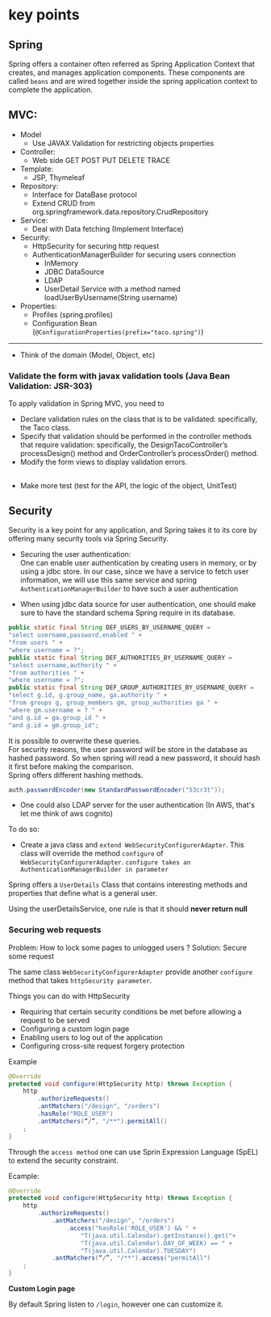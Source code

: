 # key points

## Spring

Spring offers a container often referred as Spring Application Context that creates, and manages application components.
These components are called `beans` and are wired together inside the spring application context to complete the application. 

## MVC:

- Model
    - Use JAVAX Validation for restricting objects properties
- Controller:
    - Web side GET POST PUT DELETE TRACE
- Template:
    - JSP, Thymeleaf
- Repository:
    - Interface for DataBase protocol
    - Extend CRUD from org.springframework.data.repository.CrudRepository
- Service:
    - Deal with Data fetching (Implement Interface)
- Security:
    - HttpSecurity for securing http request
    - AuthenticationManagerBuilder for securing users connection
        - InMemory
        - JDBC DataSource
        - LDAP
        - UserDetail Service with a method named loadUserByUsername(String username)
- Properties:
    - Profiles (spring.profiles)
    - Configuration Bean (`@ConfigurationProperties(prefix="taco.spring")`)
---

- Think of the domain (Model, Object, etc)
### Validate the form with javax validation tools (Java Bean Validation: JSR-303)
To apply validation in Spring MVC, you need to
- Declare validation rules on the class that is to be validated: specifically, the
Taco class.
- Specify that validation should be performed in the controller methods that
require validation: specifically, the DesignTacoController’s processDesign()
method and OrderController’s processOrder() method.
- Modify the form views to display validation errors.

## 
- Make more test (test for the API, the logic of the object, UnitTest)

## Security

Security is a key point for any application, and Spring takes it to its core by offering many security tools via Spring Security.

- Securing the user authentication:\
One can enable user authentication by creating users in memory, or by using a jdbc store.
In our case, since we have a service to fetch user information, we will use this same service and spring `AuthenticationManagerBuilder` to have such a user authentication

- When using jdbc data source for user authentication, one should make sure to have the standard schema Spring require in its database.
```java
public static final String DEF_USERS_BY_USERNAME_QUERY =
"select username,password,enabled " +
"from users " +
"where username = ?";
public static final String DEF_AUTHORITIES_BY_USERNAME_QUERY =
"select username,authority " +
"from authorities " +
"where username = ?";
public static final String DEF_GROUP_AUTHORITIES_BY_USERNAME_QUERY =
"select g.id, g.group_name, ga.authority " +
"from groups g, group_members gm, group_authorities ga " +
"where gm.username = ? " +
"and g.id = ga.group_id " +
"and g.id = gm.group_id";

```
It is possible to overwrite these queries.\
For security reasons, the user password will be store in the database as hashed password. So when spring
will read a new password, it should hash it first before making the comparison.\
Spring offers different hashing methods.
````java
auth.passwordEncoder(new StandardPasswordEncoder("53cr3t"));
````


- One could also LDAP server for the user authentication (In AWS, that's let me think of aws cognito)

To do so:
- Create a java class and `extend WebSecurityConfigurerAdapter`. This class will override the method `configure` of `WebSecurityConfigurerAdapter`.
`configure takes an AuthenticationManagerBuilder in parameter`


Spring offers a `UserDetails` Class that contains interesting methods and properties that define what is a general user.

Using the userDetailsService, one rule is that it should **never return null**


### Securing web requests
Problem: How to lock some pages to unlogged users ?
Solution: Secure some request

The same class `WebSecurityConfigurerAdapter` provide another `configure` method that takes `httpSecurity parameter`.

Things you can do with HttpSecurity
- Requiring that certain security conditions be met before allowing a request to
be served
- Configuring a custom login page 
- Enabling users to log out of the application
- Configuring cross-site request forgery protection

Example
```java
@Override
protected void configure(HttpSecurity http) throws Exception {
    http
        .authorizeRequests()
        .antMatchers("/design", "/orders")
        .hasRole("ROLE_USER")
        .antMatchers(“/”, "/**").permitAll()
    ;
}
```
Through the `access method` one can use Sprin Expression Language (SpEL) to extend the security constraint.

Ecample:

```java
@Override
protected void configure(HttpSecurity http) throws Exception {
    http
        .authorizeRequests()
            .antMatchers("/design", "/orders")
                .access("hasRole('ROLE_USER') && " +
                    "T(java.util.Calendar).getInstance().get("+
                    "T(java.util.Calendar).DAY_OF_WEEK) == " +
                    "T(java.util.Calendar).TUESDAY")
            .antMatchers(“/”, "/**").access("permitAll")
    ;
}

```

**Custom Login page**

By default Spring listen to `/login`, however one can customize it.